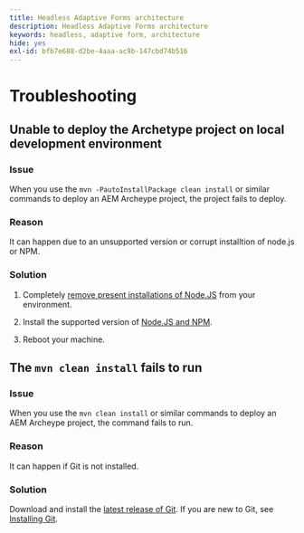```yaml
---
title: Headless Adaptive Forms architecture
description: Headless Adaptive Forms architecture
keywords: headless, adaptive form, architecture
hide: yes
exl-id: bfb7e688-d2be-4aaa-ac9b-147cbd74b516
---
```

# Troubleshooting 

## Unable to deploy the Archetype project on local development environment 

### Issue

When you use the `mvn -PautoInstallPackage clean install` or similar commands to deploy an AEM Archeype project, the project fails to deploy.

### Reason 

It can happen due to an unsupported version or corrupt installtion of node.js or NPM.

### Solution

1. Completely [remove present installations of Node.JS](https://khushwantsehgal.wordpress.com/2022/06/28/how-to-remove-node-js-completely-from-windows-10/) from your environment.

1. Install the supported version of [Node.JS and NPM](setup-development-environment.md).

1. Reboot your machine.


## The `mvn clean install` fails to run

### Issue

When you use the `mvn clean install` or similar commands to deploy an AEM Archeype project, the command fails to run.

### Reason
It can happen if Git is not installed.

### Solution

Download and install the [latest release of Git](https://git-scm.com/downloads). If you are new to Git, see [Installing Git](https://git-scm.com/book/en/v2/Getting-Started-Installing-Git).